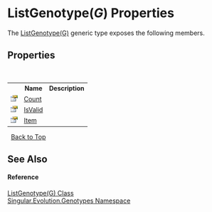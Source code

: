# ListGenotype(*G*) Properties
 

The <a href="1152d6d3-c8d2-b914-2ab9-aba800be4156">ListGenotype(G)</a> generic type exposes the following members.


## Properties
&nbsp;<table><tr><th></th><th>Name</th><th>Description</th></tr><tr><td>![Public property](media/pubproperty.gif "Public property")</td><td><a href="ee4a61ed-4642-d463-1f63-1aadba5156c6">Count</a></td><td /></tr><tr><td>![Public property](media/pubproperty.gif "Public property")</td><td><a href="2a013745-b2ab-2750-6d79-b3c5b47176c4">IsValid</a></td><td /></tr><tr><td>![Public property](media/pubproperty.gif "Public property")</td><td><a href="08682074-7d25-906d-4a1c-c460e534e2bf">Item</a></td><td /></tr></table>&nbsp;
<a href="#listgenotype(*g*)-properties">Back to Top</a>

## See Also


#### Reference
<a href="1152d6d3-c8d2-b914-2ab9-aba800be4156">ListGenotype(G) Class</a><br /><a href="f5565bcd-33e1-1ad1-5722-ea870be7f90d">Singular.Evolution.Genotypes Namespace</a><br />